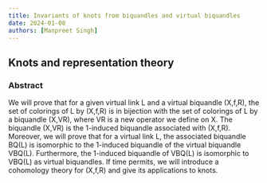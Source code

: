 ```yaml
---
title: Invariants of knots from biquandles and virtual biquandles
date: 2024-01-08
authors: [Manpreet Singh]
---
```


## Knots and representation theory

### Abstract

We will prove that for a given virtual link L and a virtual biquandle (X,f,R), the set of colorings of L by (X,f,R) is in bijection with the set of colorings of L by a biquandle (X,VR), where VR is a new operator we define on X. The biquandle (X,VR) is the 1-induced biquandle associated with (X,f,R). Moreover, we will prove that for a virtual link L, the associated biquandle BQ(L) is isomorphic to the 1-induced biquandle of the virtual biquandle VBQ(L). Furthermore, the 1-induced biquandle of VBQ(L) is isomorphic to VBQ(L) as virtual biquandles. If time permits, we will introduce a cohomology theory for (X,f,R) and give its applications to knots.


